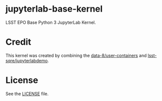 jupyterlab-base-kernel
======================

LSST EPO Base Python 3 JupyterLab Kernel.

# Credit #

This kernel was created by combining the [data-8/user-containers](https://github.com/data-8/user-containers) and [lsst-sqre/jupyterlabdemo](https://github.com/lsst-sqre/jupyterlabdemo).

# License #

See the [LICENSE](./LICENSE) file.